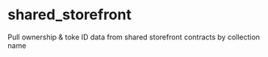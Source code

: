 # shared_storefront
 Pull ownership & toke ID data from shared storefront contracts by collection name

